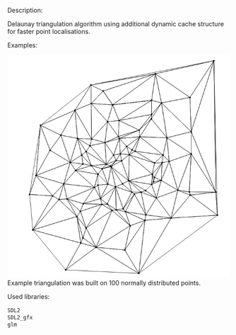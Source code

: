Description:

Delaunay triangulation algorithm using additional dynamic cache structure for faster point localisations.



Examples:

![example pic](https://github.com/aprongushek/delaunay/blob/master/example.png)
Example triangulation was built on 100 normally distributed points.



Used libraries:

	SDL2
	SDL2_gfx
	glm